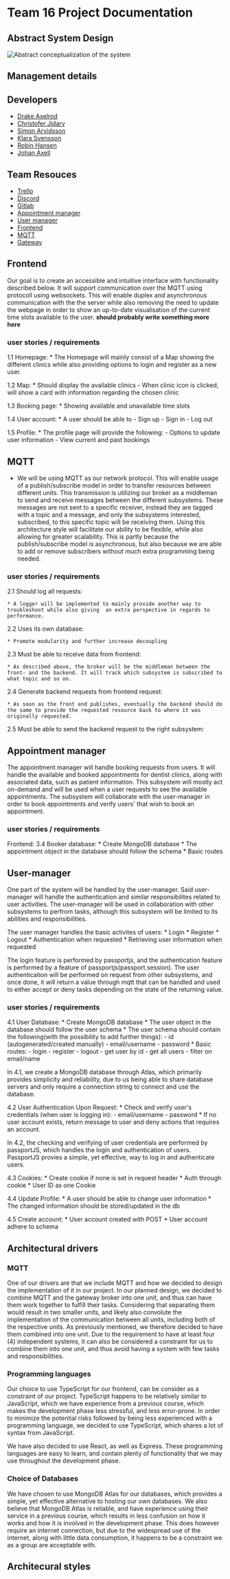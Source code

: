 # Team 16 Project Documentation
## **Abstract** System Design

![Abstract conceptualization of the system](./diagrams/abstract-design.png)

## Management details

## Developers <a name="developers"></a>

- [Drake Axelrod](https://git.chalmers.se/axelrod)
- [Christofer Jidarv](https://git.chalmers.se/Jidarv)
- [Simon Arvidsson](https://git.chalmers.se/simonar)
- [Klara Svensson](https://git.chalmers.se/klarasve)
- [Robin Hansen](https://git.chalmers.se/robinhan)
- [Johan Axell](https://git.chalmers.se/johanaxe)

## Team Resouces <a name="team resources"></a>

- [Trello](https://trello.com/b/Supm1hiE/dit355-group-16)
- [Discord](https://discord.gg/Xd6E9Nr2qP)
- [Gitlab]()
- [Appointment manager](https://git.chalmers.se/courses/dit355/test-teams-formation/team-16/team-16-project-booker)
- [User manager](https://git.chalmers.se/courses/dit355/test-teams-formation/team-16/team-16-project-authentication)
- [Frontend](https://git.chalmers.se/courses/dit355/test-teams-formation/team-16/frontend)
- [MQTT](https://git.chalmers.se/courses/dit355/test-teams-formation/team-16/team-16-project)
- [Gateway](https://git.chalmers.se/courses/dit355/test-teams-formation/team-16/team-16-gateway)


## Frontend

Our goal is to create an accessible and intuitive interface with functionality described below. It will support communication over the MQTT using protocoll using websockets. This will enable duplex and asynchronous communication with the the server while also removing the need to update the webpage in order to show an up-to-date visualisation of the current time slots available to the user. **should probably write something more here**

### user stories / requirements

1.1 Homepage:
    * The Homepage will mainly consist of a Map showing the different clinics while also providing options to login and register as a new user.

1.2 Map:
    * Should display the available clinics
        - When clinic icon is clicked, will show a card with information regarding the chosen clinic

1.3 Booking page:
    * Showing available and unavailable time slots

1.4  User account:
    * A user should be able to
        - Sign up
        - Sign in
        - Log out

1.5  Profile:
    * The profile page will provide the following:
        - Options to update user information
        - View current and past bookings

## MQTT

- We will be using MQTT as our network protocol. This will enable usage of a publish/subscribe model in order to transfer resources between different units. This transmission is utilizing our broker as a middleman to send and receive messages between the different subsystems. These messages are not sent to a specific receiver, instead they are tagged with a topic and a message, and only the subsystems interested, subscribed, to this specific topic will be receiving them.
Using this architecture style will facilitate our ability to be flexible, while also allowing for greater scalability. This is partly because the publish/subscribe model is asynchronous, but also because we are able to add or remove subscribers without much extra programming being needed. 

### user stories / requirements

2.1 Should log all requests:

    * A logger will be implemented to mainly provide another way to troubleshoot while also giving  an extra perspective in regards to performance.

2.2 Uses its own database:

    * Promote modularity and further increase decoupling

2.3 Must be able to receive data from frontend:

    * As described above, the broker will be the middleman between the front- and the backend. It will track which subsystem is subscribed to what topic and so on.  

2.4 Generate backend requests from frontend request:

    * As soon as the front end publishes, eventually the backend should do the same to provide the requested resource back to where it was originally requested.
    
2.5 Must be able to send the backend request to the right subsystem:

## Appointment manager

The appointment manager will handle booking requests from users. It will handle the available and booked appointments for dentist clinics, along with associated data, such as patient information. This subsystem will mostly act on-demand and will be used when a user requests to see the available appointments. The subsystem will collaborate with the user-manager in order to book appointments and verify users' that wish to book an appointment. 


### user stories / requirements

Frontend:
3.4 Booker database:
    * Create MongoDB database
    * The appointment object in the database should follow the schema
    * Basic routes


## User-manager


One part of the system will be handled by the user-manager. Said user-manager will handle the authentication and similar responsibilites related to user activities.
The user-manager will be used in collaboration with other subsystems to perfrom tasks, although this subsystem will be limited to its abilities and responsibilities.

The user manager handles the basic activites of users:
    * Login
    * Register
    * Logout
    * Authentication when requested
    * Retrieving user information when requested

The login feature is performed by passportjs, and the authentication feature is performed by a feature of passportjs(passport.session).
The user authentication will be performed on request from other subsystems, and once done, it will return a value through mqtt that can be handled and used to either accept or deny
tasks depending on the state of the returning value.


### user stories / requirements

4.1 User Database:
    * Create MongoDB database
    * The user object in the database should follow the user schema
    * The user schema should contain the following(with the possibility to add further things): 
        - id (autogenerated/created manually)
        - email/username
        - password
    * Basic routes:
        - login
        - register
        - logout
        - get user by id
        - get all users
        - filter on email/name

In 4.1, we create a MongoDB database through Atlas, which primarily provides simplicity and reliability, due to us being able to share database servers and only require a connection string to connect and use the database.

4.2 User Authentication Upon Request:
    * Check and verify user's credentials (when user is logging in):
        - email/username
        - password
    * If no user account exists, return message to user and deny actions that requires an account.

In 4.2, the checking and verifying of user credentials are performed by passportJS, which handles the login and authentication of users. PassportJS provies a simple, yet effective, way to log in and authenticate users.

4.3 Cookies:
    * Create cookie if none is set in request header
    * Auth through cookie
    * User ID as one Cookie

4.4 Update Profile:
    * A user should be able to change user information
    * The changed information should be stored/updated in the db

4.5 Create account:
    * User account created with POST
    * User account adhere to schema

## Architectural drivers

### MQTT
One of our drivers are that we include MQTT and how we decided to design the implementation of it in our project. In our planned design, we decided to combine MQTT and the gateway broker into one unit, and thus can have them work together to fulfill their tasks. Considering that separating them would result in two smaller units, and likely also convolute the implementation of the communication between all units, including both of the respective units. As previously mentioned, we therefore decided to have them combined into one unit.
Due to the requirement to have at least four (4) independent systems, it can also be considered a constraint for us to combine them into one unit, and thus avoid having a system with few tasks and responsibilities.

### Programming languages

Our choice to use TypeScript for our frontend, can be consider as a constraint of our project. TypeScript happens to be relatively similar to JavaScript, which we have experience from a previous course, which makes the development phase less stressful, and less error-prone. In order to minimize the potential risks followed by being less experienced with a programming language, we decided to use TypeScript, which shares a lot of syntax from JavaScript.

We have also decided to use React, as well as Express. These programming languages are easy to learn, and contain plenty of functionality that we may use throughout the development phase.

### Choice of Databases

We have chosen to use MongoDB Atlas for our databases, which provides a simple, yet effective alternative to hosting our own databases. We also believe that MongoDB Atlas is reliable, and have experience using their service in a previous course, which results in less confusion on how it works and how it is involved in the development phase.
This does however require an internet connection, but due to the widespread use of the internet, along with little data consumption, it happens to be a constraint we as a group are acceptable with.





## Architecural styles
